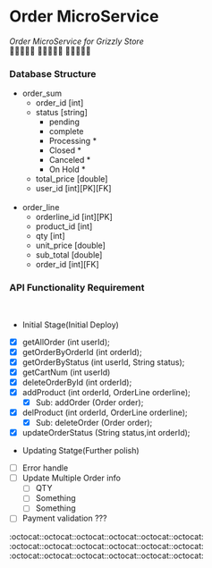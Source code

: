 # Order MicroService
*Order MicroService for Grizzly Store* <br/>
:panda_face::panda_face::panda_face::panda_face::panda_face:
:panda_face::panda_face::panda_face::panda_face::panda_face:
:panda_face::panda_face::panda_face::panda_face::panda_face:

### Database Structure

* order_sum
  * order_id          [int]
  * status            [string]
    * pending   
    * complete
    * Processing    *
    * Closed    *
    * Canceled  *
    * On Hold   *
  * total_price       [double]
  * user_id           [int][PK][FK]
  <br/>
* order_line
  * orderline_id       [int][PK]
  * product_id [int]
  * qty [int]
  * unit_price [double]
  * sub_total [double]
  * order_id [int][FK]
  
  
### API Functionality Requirement
<br/>

* Initial Stage(Initial Deploy)
- [x] getAllOrder (int userId);
- [x] getOrderByOrderId (int orderId);
- [x] getOrderByStatus (int userId, String status);
- [x] getCartNum (int userId)
- [x] deleteOrderById (int orderId);
- [x] addProduct (int orderId, OrderLine orderline);
    - [x] Sub: addOrder (Order order);
- [x] delProduct (int orderId, OrderLine orderline);
    - [x] Sub: deleteOrder (Order order);
- [x] updateOrderStatus (String status,int orderId);

* Updating Statge(Further polish)
- [ ] Error handle
- [ ] Update Multiple Order info
    - [ ] QTY
    - [ ] Something
    - [ ] Something
- [ ] Payment validation ???    

:octocat::octocat::octocat::octocat::octocat::octocat:
:octocat::octocat::octocat::octocat::octocat::octocat:
:octocat::octocat::octocat::octocat::octocat::octocat:
